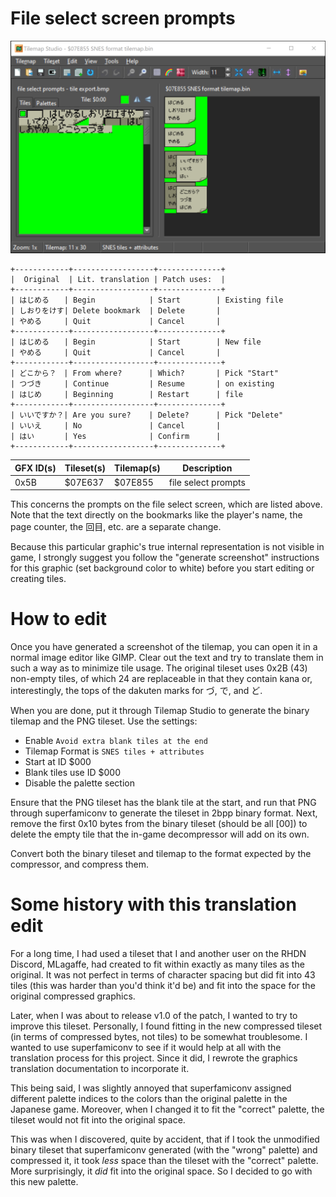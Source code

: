 
# File select screen prompts
![Tilemap Studio screenshot](file%20select%20prompts%20-%20Tilemap%20Studio.png)

```
+------------+------------------+--------------+
|  Original  | Lit. translation | Patch uses:  |
+------------+------------------+--------------+
| はじめる　　| Begin            | Start        | Existing file
| しおりをけす| Delete bookmark  | Delete       |
| やめる　　　| Quit             | Cancel       |
+------------+------------------+--------------+
| はじめる　　| Begin            | Start        | New file
| やめる　　　| Quit             | Cancel       |
+------------+------------------+--------------+
| どこから？　| From where?      | Which?       | Pick "Start"
| つづき　　　| Continue         | Resume       | on existing
| はじめ　　　| Beginning        | Restart      | file
+------------+------------------+--------------+
| いいですか？| Are you sure?    | Delete?      | Pick "Delete"
| いいえ　　　| No               | Cancel       |
| はい　　　　| Yes              | Confirm      |
+------------+------------------+--------------+
```

| GFX ID(s) | Tileset(s) | Tilemap(s) | Description |
| --------- | ---------- | ---------- | ----------- |
| 0x5B | $07E637 | $07E855 | file select prompts|

This concerns the prompts on the file select screen, which are listed above.
Note that the text directly on the bookmarks like the player's name, the page
counter, the 回目, etc. are a separate change.

Because this particular graphic's true internal representation is not visible
in game, I strongly suggest you follow the "generate screenshot" instructions
for this graphic (set background color to white) before you start editing or
creating tiles.

# How to edit
Once you have generated a screenshot of the tilemap, you can open it in a
normal image editor like GIMP. Clear out the text and try to translate them in
such a way as to minimize tile usage. The original tileset uses 0x2B (43)
non-empty tiles, of which 24 are replaceable in that they contain kana or,
interestingly, the tops of the dakuten marks for づ, で, and ど.

When you are done, put it through Tilemap Studio to generate the binary tilemap
and the PNG tileset. Use the settings:
- Enable `Avoid extra blank tiles at the end`
- Tilemap Format is `SNES tiles + attributes`
- Start at ID $000
- Blank tiles use ID $000
- Disable the palette section

Ensure that the PNG tileset has the blank tile at the start, and run that PNG
through superfamiconv to generate the tileset in 2bpp binary format. Next, remove
the first 0x10 bytes from the binary tileset (should be all [00]) to delete the
empty tile that the in-game decompressor will add on its own.

Convert both the binary tileset and tilemap to the format expected by the compressor,
and compress them.

# Some history with this translation edit

For a long time, I had used a tileset that I and another user on the RHDN
Discord, MLagaffe, had created to fit within exactly as many tiles as the
original. It was not perfect in terms of character spacing but did fit into 43
tiles (this was harder than you'd think it'd be) and fit into the space for the
original compressed graphics.

Later, when I was about to release v1.0 of the patch, I wanted to try to improve
this tileset. Personally, I found fitting in the new compressed tileset (in
terms of compressed bytes, not tiles) to be somewhat troublesome. I wanted to
use superfamiconv to see if it would help at all with the translation process
for this project. Since it did, I rewrote the graphics translation documentation
to incorporate it.

This being said, I was slightly annoyed that superfamiconv assigned different
palette indices to the colors than the original palette in the Japanese game.
Moreover, when I changed it to fit the "correct" palette, the tileset would not
fit into the original space.

This was when I discovered, quite by accident, that if I took the unmodified
binary tileset that superfamiconv generated (with the "wrong" palette) and
compressed it, it took *less* space than the tileset with the "correct" palette.
More surprisingly, it *did* fit into the original space. So I decided to go with
this new palette.
